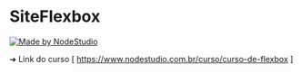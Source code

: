 # SiteFlexbox

[![Made by NodeStudio](https://img.shields.io/badge/made%20by-NodeStudio-%2303bf65)](https://www.nodestudio.com.br/)

➜ Link do curso [ https://www.nodestudio.com.br/curso/curso-de-flexbox ]
